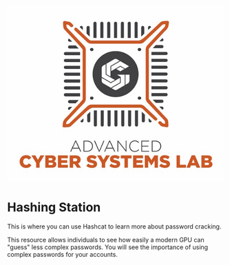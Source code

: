 ![ACSL Logo](../ACSL_Logo-Full_Color600x488.jpg)


# Hashing Station

This is where you can use Hashcat to learn more about password cracking.

This resource allows individuals to see how easily a modern GPU can "guess" less complex passwords. You will see the importance of using complex passwords for your accounts.